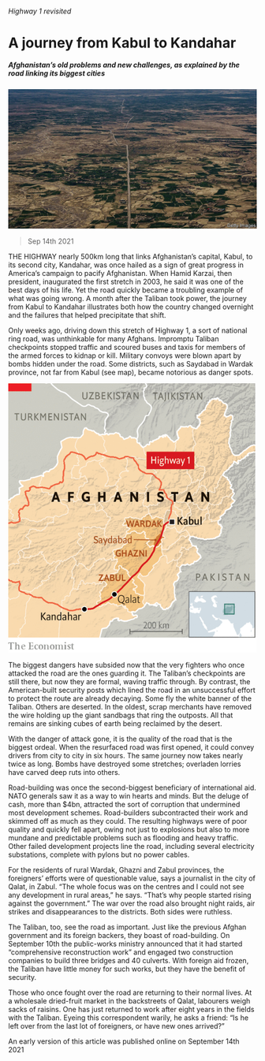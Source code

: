 ###### Highway 1 revisited

# A journey from Kabul to Kandahar 

##### Afghanistan’s old problems and new challenges, as explained by the road linking its biggest cities 

![image](images/20210918_asp501.jpg) 

> Sep 14th 2021 

THE HIGHWAY nearly 500km long that links Afghanistan’s capital, Kabul, to its second city, Kandahar, was once hailed as a sign of great progress in America’s campaign to pacify Afghanistan. When Hamid Karzai, then president, inaugurated the first stretch in 2003, he said it was one of the best days of his life. Yet the road quickly became a troubling example of what was going wrong. A month after the Taliban took power, the journey from Kabul to Kandahar illustrates both how the country changed overnight and the failures that helped precipitate that shift.

Only weeks ago, driving down this stretch of Highway 1, a sort of national ring road, was unthinkable for many Afghans. Impromptu Taliban checkpoints stopped traffic and scoured buses and taxis for members of the armed forces to kidnap or kill. Military convoys were blown apart by bombs hidden under the road. Some districts, such as Saydabad in Wardak province, not far from Kabul (see map), became notorious as danger spots.

![image](images/20210918_asm951.png) 


The biggest dangers have subsided now that the very fighters who once attacked the road are the ones guarding it. The Taliban’s checkpoints are still there, but now they are formal, waving traffic through. By contrast, the American-built security posts which lined the road in an unsuccessful effort to protect the route are already decaying. Some fly the white banner of the Taliban. Others are deserted. In the oldest, scrap merchants have removed the wire holding up the giant sandbags that ring the outposts. All that remains are sinking cubes of earth being reclaimed by the desert.


With the danger of attack gone, it is the quality of the road that is the biggest ordeal. When the resurfaced road was first opened, it could convey drivers from city to city in six hours. The same journey now takes nearly twice as long. Bombs have destroyed some stretches; overladen lorries have carved deep ruts into others.

Road-building was once the second-biggest beneficiary of international aid. NATO generals saw it as a way to win hearts and minds. But the deluge of cash, more than $4bn, attracted the sort of corruption that undermined most development schemes. Road-builders subcontracted their work and skimmed off as much as they could. The resulting highways were of poor quality and quickly fell apart, owing not just to explosions but also to more mundane and predictable problems such as flooding and heavy traffic. Other failed development projects line the road, including several electricity substations, complete with pylons but no power cables.

For the residents of rural Wardak, Ghazni and Zabul provinces, the foreigners’ efforts were of questionable value, says a journalist in the city of Qalat, in Zabul. “The whole focus was on the centres and I could not see any development in rural areas,” he says. “That’s why people started rising against the government.” The war over the road also brought night raids, air strikes and disappearances to the districts. Both sides were ruthless.

The Taliban, too, see the road as important. Just like the previous Afghan government and its foreign backers, they boast of road-building. On September 10th the public-works ministry announced that it had started “comprehensive reconstruction work” and engaged two construction companies to build three bridges and 40 culverts. With foreign aid frozen, the Taliban have little money for such works, but they have the benefit of security.

Those who once fought over the road are returning to their normal lives. At a wholesale dried-fruit market in the backstreets of Qalat, labourers weigh sacks of raisins. One has just returned to work after eight years in the fields with the Taliban. Eyeing this correspondent warily, he asks a friend: “Is he left over from the last lot of foreigners, or have new ones arrived?”

An early version of this article was published online on September 14th 2021

